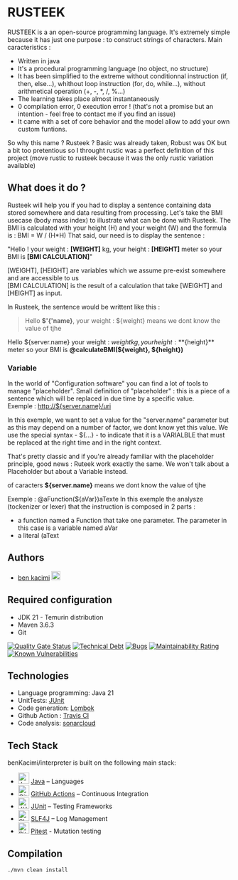 # RUSTEEK

RUSTEEK is a an open-source programming language. It's extremely simple because it has just one purpose : to construct strings of characters.
Main caracteristics :
* Written in java
* It's a procedural programming language (no object, no structure)
* It has been simplified to the extreme without conditionnal instruction (if, then, else...), whithout loop instruction (for, do, while...), without arithmetical operation (+, -, *, /, %...)
* The learning takes place almost instantaneously 
* 0 compilation error, 0 execution error ! (that's not a promise but an intention - feel free to contact me if you find an issue)
* It came with a set of core behavior and the model allow to add your own custom funtions.

So why this name ? Rusteek ? Basic was already taken, Robust was OK but a bit too pretentious  so I throught rustic was a perfect definition of this project (move rustic to rusteek because it was the only rustic variation available) 

## What does it do ?
Rusteek will help you if you had to display a sentence containing data stored somewhere and data resulting from processing. 
Let's take the BMI usecase (body mass index) to illustrate what can be done with Rusteek.
The BMI is calculated with your height (H) and your weight (W) and the formula is : BMI = W / (H*H)
That said, our need is to display the sentence : 

"Hello ! your weight : **[WEIGHT]** kg, your height : **[HEIGHT]** meter so your BMI is **[BMI CALCULATION]**"

[WEIGHT], [HEIGHT]  are variables which we assume pre-exist somewhere and are accessible to us\
[BMI CALCULATION] is the result of a calculation that take [WEIGHT] and [HEIGHT] as input.

In Rusteek, the sentence  would be writtent like this :
 
> Hello  **$'{'name}**, your weight : ${weight} means we dont know the value of tjhe
 
 Hello  ${server.name}   your weight : ${weight} kg, your height : **${height}** meter so your BMI is **@calculateBMI(${weight}, ${height})**

### Variable
In the world of "Configuration software" you can find a lot of tools to manage "placeholder". 
Small definition of "placeholder" : this is a piece of a sentence which will be replaced in due time by a specific value.\
Exemple : <http://${server.name}/uri>

In this exemple, we want to set a value for the "server.name" parameter but as this may depend on a number of factor, we dont know yet this value. We use the special syntax - ${...} -  to indicate that it is a VARIALBLE that must be replaced at the right time and in the right context.

That's pretty classic and if you're already familiar with the placeholder principle, good news : Ruteek work exactly the same. We won't talk about a Placeholder but about a Variable instead. 



 of caracters  **${server.name}** means we dont know the value of tjhe 

Exemple : @aFunction(${aVar})aTexte
In this exemple the analysze (tockenizer or lexer) that the instruction is composed in 2 parts : 
- a function named a Function that take one parameter. The parameter in this case is a variable named aVar
- a literal (aText

## Authors
- [ben kacimi](https://github.com/benKacimi)
<a target="_blank" href="https://www.linkedin.com/in/ben-kacimi/"><img height="20" src="https://img.shields.io/badge/LinkedIn-0077B5?style=for-the-badge&logo=linkedin&logoColor=white" /></a>

## Required configuration ###
* JDK 21 - Temurin distribution
* Maven 3.6.3
* Git

[![Quality Gate Status](https://sonarcloud.io/api/project_badges/measure?project=benKacimi_function-engine&metric=alert_status)](https://sonarcloud.io/summary/new_code?id=benKacimi_function-engine)
[![Technical Debt](https://sonarcloud.io/api/project_badges/measure?project=benKacimi_function-engine&metric=sqale_index)](https://sonarcloud.io/summary/new_code?id=benKacimi_function-engine)
[![Bugs](https://sonarcloud.io/api/project_badges/measure?project=benKacimi_function-engine&metric=bugs)](https://sonarcloud.io/summary/new_code?id=benKacimi_function-engine)
[![Maintainability Rating](https://sonarcloud.io/api/project_badges/measure?project=benKacimi_function-engine&metric=sqale_rating)](https://sonarcloud.io/summary/new_code?id=benKacimi_function-engine)
[![Known Vulnerabilities](https://snyk.io/test/github/benKacimi/function-engine/badge.svg)](https://snyk.io/test/github/benKacimi/function-engine)

## Technologies ####
* Language programming: Java 21
* UnitTests: [JUnit](https://junit.org/junit5/)
* Code generation: [Lombok](https://projectlombok.org)
* Github Action : [Travis CI](https://travis-ci.com)
* Code analysis: [sonarcloud](https://sonarcloud.io)



## Tech Stack
benKacimi/interpreter is built on the following main stack:

- <img width='25' height='25' src='https://img.stackshare.io/service/995/K85ZWV2F.png' alt='Java'/> [Java](https://www.java.com) – Languages
- <img width='25' height='25' src='https://img.stackshare.io/service/11563/actions.png' alt='GitHub Actions'/> [GitHub Actions](https://github.com/features/actions) – Continuous Integration
- <img width='25' height='25' src='https://img.stackshare.io/service/2020/874086.png' alt='JUnit'/> [JUnit](http://junit.org/) – Testing Frameworks
- <img width='25' height='25' src='https://img.stackshare.io/service/2805/05518ecaa42841e834421e9d6987b04f_400x400.png' alt='SLF4J'/> [SLF4J](http://slf4j.org/) – Log Management
- <img width='25' height='25' src='https://pitest.org/images/pit-black-150x152.png' alt='Pitest'/> [Pitest](https://pitest.org/) - Mutation testing


## Compilation ###
```
./mvn clean install
```
